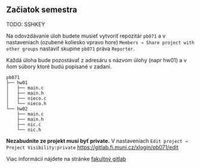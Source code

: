 ## Začiatok semestra

TODO: SSHKEY

Na odovzdávanie úloh budete musieť vytvoriť repozitár `pb071` a v nastaveniach (ozubené koliesko vpravo hore) `Members → Share project with other groups` nastaviť skupine `pb071` práva `Reportér`. 

Každá úloha bude pozostávať z adresáru s názvom úlohy (napr hw01) a v ňom súbory ktoré budú popísané v zadaní.

```
pb071
├── hw01
│   ├── main.c
│   ├── main.h
│   ├── nieco.c
│   └── nieco.h
└── hw02
    ├── main.c
    ├── main.h
    ├── nic.c
    └── nic.h
```

**Nezabudnite ze projekt musí byť private.** V nastaveniach `Edit project → Project Visibility:private` https://gitlab.fi.muni.cz/xlogin/pb071/edit

Viac informácií nájdete na stránke [fakultný gitlab](https://gitlab.fi.muni.cz)
